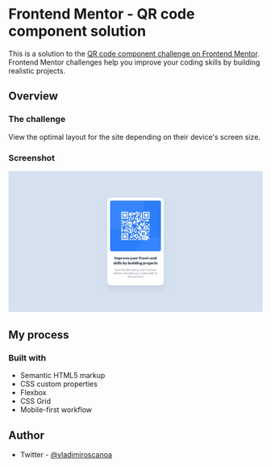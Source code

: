 # Frontend Mentor - QR code component solution

This is a solution to the [QR code component challenge on Frontend Mentor](https://www.frontendmentor.io/challenges/qr-code-component-iux_sIO_H). Frontend Mentor challenges help you improve your coding skills by building realistic projects.

## Overview

### The challenge

View the optimal layout for the site depending on their device's screen size.

### Screenshot

![picture](./design/desktop-design.jpg)

## My process

### Built with

- Semantic HTML5 markup
- CSS custom properties
- Flexbox
- CSS Grid
- Mobile-first workflow

## Author

- Twitter - [@vladimiroscanoa](https://www.twitter.com/vladimiroscanoa)
